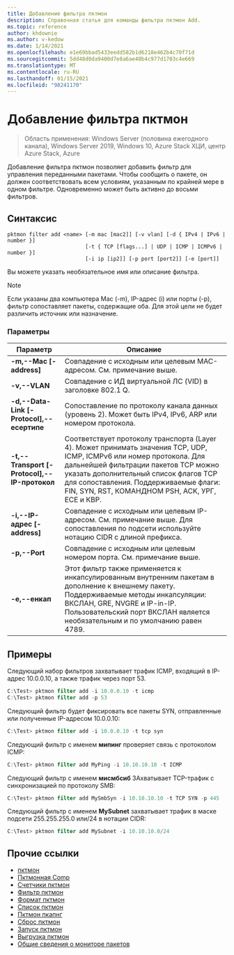 ```yaml
---
title: Добавление фильтра пктмон
description: Справочная статья для команды фильтра пктмон Add.
ms.topic: reference
author: khdownie
ms.author: v-kedow
ms.date: 1/14/2021
ms.openlocfilehash: e1e69bbad5433eedd582b1d6218e462b4c70f71d
ms.sourcegitcommit: 5dd48d0da9400d7e8a6ae40b4c977d1703c4e669
ms.translationtype: MT
ms.contentlocale: ru-RU
ms.lasthandoff: 01/15/2021
ms.locfileid: "98241170"
---
```

# <a name="pktmon-filter-add"></a>Добавление фильтра пктмон

> Область применения: Windows Server (половина ежегодного канала), Windows Server 2019, Windows 10, Azure Stack ХЦИ, центр Azure Stack, Azure

Добавление фильтра пктмон позволяет добавить фильтр для управления переданными пакетами. Чтобы сообщить о пакете, он должен соответствовать всем условиям, указанным по крайней мере в одном фильтре. Одновременно может быть активно до восьми фильтров.

## <a name="syntax"></a>Синтаксис

```
pktmon filter add <name> [-m mac [mac2]] [-v vlan] [-d { IPv4 | IPv6 | number }]
                         [-t { TCP [flags...] | UDP | ICMP | ICMPv6 | number }]
                         [-i ip [ip2]] [-p port [port2]] [-e [port]]
```

Вы можете указать необязательное имя или описание фильтра.

  > [!NOTE]
  > Если указаны два компьютера Mac (-m), IP-адрес (i) или порты (-p), фильтр сопоставляет пакеты, содержащие оба. Для этой цели не будет различить источник или назначение.

### <a name="parameters"></a>Параметры

| **Параметр** | **Описание** |
| ------------- | --------------- |
| **-m,--Mac [-address]** | Совпадение с исходным или целевым MAC-адресом. См. примечание выше. |
| **-v,--VLAN** | Совпадение с ИД виртуальной ЛС (VID) в заголовке 802.1 Q. |
| **-d,--Data-Link [-Protocol],--есертипе** | Сопоставление по протоколу канала данных (уровень 2). Может быть IPv4, IPv6, ARP или номером протокола. |
| **-t,--Transport [-Protocol],--IP-протокол** | Соответствует протоколу транспорта (Layer 4). Может принимать значения TCP, UDP, ICMP, ICMPv6 или номер протокола. Для дальнейшей фильтрации пакетов TCP можно указать дополнительный список флагов TCP для сопоставления. Поддерживаемые флаги: FIN, SYN, RST, КОМАНДНОМ PSH, ACK, УРГ, ECE и КВР. |
| **-i,--IP-адрес [-address]** | Совпадение с исходным или целевым IP-адресом. См. примечание выше. Для сопоставления по подсети используйте нотацию CIDR с длиной префикса. |
| **-p,--Port** | Совпадение с исходным или целевым номером порта. См. примечание выше. |
| **-e,--енкап** | Этот фильтр также применяется к инкапсулированным внутренним пакетам в дополнение к внешнему пакету. Поддерживаемые методы инкапсуляции: ВКСЛАН, GRE, NVGRE и IP-in-IP. Пользовательский порт ВКСЛАН является необязательным и по умолчанию равен 4789. |

## <a name="examples"></a>Примеры

Следующий набор фильтров захватывает трафик ICMP, входящий в IP-адрес 10.0.0.10, а также трафик через порт 53.

```PowerShell
C:\Test> pktmon filter add -i 10.0.0.10 -t icmp
C:\Test> pktmon filter add -p 53
```

Следующий фильтр будет фиксировать все пакеты SYN, отправленные или полученные IP-адресом 10.0.0.10:

```PowerShell
C:\Test> pktmon filter add -i 10.0.0.10 -t tcp syn
```

Следующий фильтр с именем **мипинг** проверяет связь с протоколом ICMP:

```PowerShell
C:\Test> pktmon filter add MyPing -i 10.10.10.10 -t ICMP
```

Следующий фильтр с именем **мисмбсиб** ЗАхватывает TCP-трафик с синхронизацией по протоколу SMB:

```PowerShell
C:\Test> pktmon filter add MySmbSyn -i 10.10.10.10 -t TCP SYN -p 445
```

Следующий фильтр с именем **MySubnet** захватывает трафик в маске подсети 255.255.255.0 или/24 в нотации CIDR:

```PowerShell
C:\Test> pktmon filter add MySubnet -i 10.10.10.0/24
```

## <a name="other-references"></a>Прочие ссылки

- [пктмон](pktmon.md)
- [Пктмонная Comp](pktmon-comp.md)
- [Счетчики пктмон](pktmon-counters.md)
- [Фильтр пктмон](pktmon-filter.md)
- [Формат пктмон](pktmon-format.md)
- [Список пктмон](pktmon-list.md)
- [Пктмон пкапнг](pktmon-pcapng.md)
- [Сброс пктмон](pktmon-reset.md)
- [Запуск пктмон](pktmon-start.md)
- [Выгрузка пктмон](pktmon-unload.md)
- [Общие сведения о мониторе пакетов](/windows-server/networking/technologies/pktmon/pktmon)
